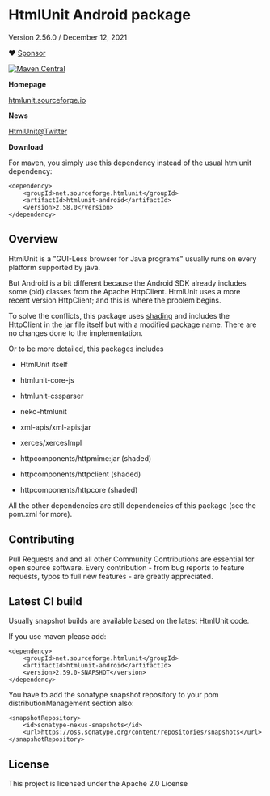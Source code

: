 # HtmlUnit Android package

Version 2.56.0 / December 12, 2021

:heart: [Sponsor](https://github.com/sponsors/rbri)

[![Maven Central](https://maven-badges.herokuapp.com/maven-central/net.sourceforge.htmlunit/htmlunit/badge.svg)](https://maven-badges.herokuapp.com/maven-central/net.sourceforge.htmlunit/htmlunit)

**Homepage**

[htmlunit.sourceforge.io](https://github.com/HtmlUnit/htmlunit-android)

**News**

[HtmlUnit@Twitter](https://twitter.com/HtmlUnit "https://twitter.com/HtmlUnit")

**Download**

For maven, you simply use this dependency instead of the usual htmlunit dependency:

    <dependency>
        <groupId>net.sourceforge.htmlunit</groupId>
        <artifactId>htmlunit-android</artifactId>
        <version>2.58.0</version>
    </dependency>

Overview
--------
HtmlUnit is a "GUI-Less browser for Java programs" usually runs on every platform supported by java.

But Android is a bit different because the Android SDK already includes some (old) classes from  the Apache HttpClient.
HtmlUnit uses a more recent version HttpClient; and this is where the problem begins.

To solve the conflicts, this package uses [shading](https://maven.apache.org/plugins/maven-shade-plugin/) and
includes the HttpClient in the jar file itself but with a modified package name. There are no changes done
to the implementation.

Or to be more detailed, this packages includes
* HtmlUnit itself
* htmlunit-core-js
* htmlunit-cssparser

* neko-htmlunit
* xml-apis/xml-apis:jar
* xerces/xercesImpl

* httpcomponents/httpmime:jar (shaded)
* httpcomponents/httpclient (shaded)
* httpcomponents/httpcore (shaded)

All the other dependencies are still dependencies of this package (see the pom.xml for more).


Contributing
--------
Pull Requests and and all other Community Contributions are essential for open source software.
Every contribution - from bug reports to feature requests, typos to full new features - are greatly appreciated.


Latest CI build
--------
Usually snapshot builds are available based on the latest HtmlUnit code.

If you use maven please add:

    <dependency>
        <groupId>net.sourceforge.htmlunit</groupId>
        <artifactId>htmlunit-android</artifactId>
        <version>2.59.0-SNAPSHOT</version>
    </dependency>

You have to add the sonatype snapshot repository to your pom distributionManagement section also:

    <snapshotRepository>
        <id>sonatype-nexus-snapshots</id>
        <url>https://oss.sonatype.org/content/repositories/snapshots</url>
    </snapshotRepository>


License
--------

This project is licensed under the Apache 2.0 License
